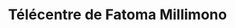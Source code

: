 ---
title: "Télécentre de Fatoma Millimono"
url: /koundou/telecentre-de-fatoma-millimono/
shop: téléphone portable
---
